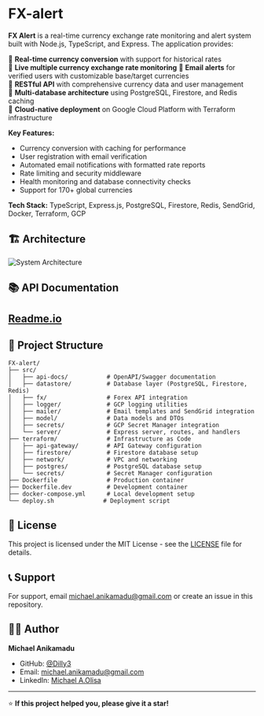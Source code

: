 # FX-alert

**FX Alert** is a real-time currency exchange rate monitoring and alert system built with Node.js, TypeScript, and Express. The application provides:

🔸 **Real-time currency conversion** with support for historical rates  
🔸 **Live multiple currency exchange rate monitoring**
🔸 **Email alerts** for verified users with customizable base/target currencies  
🔸 **RESTful API** with comprehensive currency data and user management  
🔸 **Multi-database architecture** using PostgreSQL, Firestore, and Redis caching  
🔸 **Cloud-native deployment** on Google Cloud Platform with Terraform infrastructure

**Key Features:**

- Currency conversion with caching for performance
- User registration with email verification
- Automated email notifications with formatted rate reports
- Rate limiting and security middleware
- Health monitoring and database connectivity checks
- Support for 170+ global currencies

**Tech Stack:** TypeScript, Express.js, PostgreSQL, Firestore, Redis, SendGrid, Docker, Terraform, GCP

## 🏗️ Architecture

![System Architecture](https://storage.googleapis.com/fx-alert-image/Screenshot%202025-08-11%20at%202.48.34%E2%80%AFPM.png)

## 📚 API Documentation

## [**Readme.io**](https://fx-alert.readme.io/docs/getting-started#/)

## 📁 Project Structure

```
FX-alert/
├── src/
│   ├── api-docs/           # OpenAPI/Swagger documentation
│   ├── datastore/          # Database layer (PostgreSQL, Firestore, Redis)
│   ├── fx/                 # Forex API integration
│   ├── logger/             # GCP logging utilities
│   ├── mailer/             # Email templates and SendGrid integration
│   ├── model/              # Data models and DTOs
│   ├── secrets/            # GCP Secret Manager integration
│   └── server/             # Express server, routes, and handlers
├── terraform/              # Infrastructure as Code
│   ├── api-gateway/        # API Gateway configuration
│   ├── firestore/          # Firestore database setup
│   ├── network/            # VPC and networking
│   ├── postgres/           # PostgreSQL database setup
│   └── secrets/            # Secret Manager configuration
├── Dockerfile              # Production container
├── Dockerfile.dev          # Development container
├── docker-compose.yml      # Local development setup
└── deploy.sh              # Deployment script
```

## 📄 License

This project is licensed under the MIT License - see the [LICENSE](LICENSE) file for details.

## 📞 Support

For support,
email michael.anikamadu@gmail.com or create an issue in this repository.

## 👨‍💻 Author

**Michael Anikamadu**

- GitHub: [@Dilly3](https://github.com/Dilly3)
- Email: michael.anikamadu@gmail.com
- LinkedIn: [Michael A.Olisa](https://www.linkedin.com/in/michael-olisa/)

---

⭐ **If this project helped you, please give it a star!**
